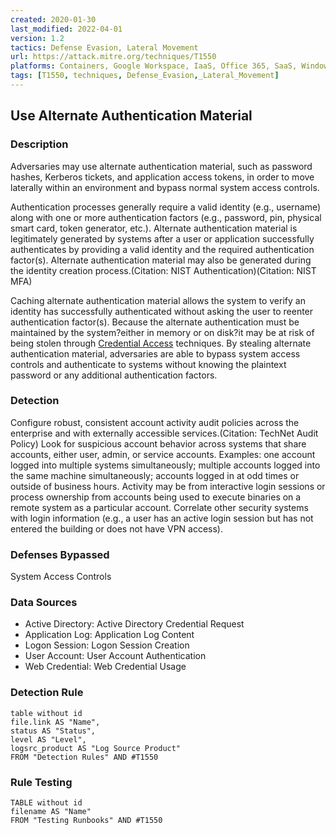 ```yaml
---
created: 2020-01-30
last_modified: 2022-04-01
version: 1.2
tactics: Defense Evasion, Lateral Movement
url: https://attack.mitre.org/techniques/T1550
platforms: Containers, Google Workspace, IaaS, Office 365, SaaS, Windows
tags: [T1550, techniques, Defense_Evasion,_Lateral_Movement]
---
```


## Use Alternate Authentication Material

### Description

Adversaries may use alternate authentication material, such as password hashes, Kerberos tickets, and application access tokens, in order to move laterally within an environment and bypass normal system access controls. 

Authentication processes generally require a valid identity (e.g., username) along with one or more authentication factors (e.g., password, pin, physical smart card, token generator, etc.). Alternate authentication material is legitimately generated by systems after a user or application successfully authenticates by providing a valid identity and the required authentication factor(s). Alternate authentication material may also be generated during the identity creation process.(Citation: NIST Authentication)(Citation: NIST MFA)

Caching alternate authentication material allows the system to verify an identity has successfully authenticated without asking the user to reenter authentication factor(s). Because the alternate authentication must be maintained by the system?either in memory or on disk?it may be at risk of being stolen through [Credential Access](https://attack.mitre.org/tactics/TA0006) techniques. By stealing alternate authentication material, adversaries are able to bypass system access controls and authenticate to systems without knowing the plaintext password or any additional authentication factors.


### Detection

Configure robust, consistent account activity audit policies across the enterprise and with externally accessible services.(Citation: TechNet Audit Policy) Look for suspicious account behavior across systems that share accounts, either user, admin, or service accounts. Examples: one account logged into multiple systems simultaneously; multiple accounts logged into the same machine simultaneously; accounts logged in at odd times or outside of business hours. Activity may be from interactive login sessions or process ownership from accounts being used to execute binaries on a remote system as a particular account. Correlate other security systems with login information (e.g., a user has an active login session but has not entered the building or does not have VPN access).

### Defenses Bypassed

System Access Controls

### Data Sources

  - Active Directory: Active Directory Credential Request
  -  Application Log: Application Log Content
  -  Logon Session: Logon Session Creation
  -  User Account: User Account Authentication
  -  Web Credential: Web Credential Usage
### Detection Rule

```dataview
table without id
file.link AS "Name",
status AS "Status",
level AS "Level",
logsrc_product AS "Log Source Product"
FROM "Detection Rules" AND #T1550
```

### Rule Testing

```dataview
TABLE without id
filename AS "Name"
FROM "Testing Runbooks" AND #T1550
```
